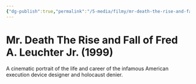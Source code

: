 ```yaml
---
{"dg-publish":true,"permalink":"/5-media/filmy/mr-death-the-rise-and-fall-of-fred-a-leuchter-jr/","tags":["to-watch","фильм","#Documentary","#Biography"]}
---
```


# Mr. Death The Rise and Fall of Fred A. Leuchter Jr. (1999)
 
A cinematic portrait of the life and career of the infamous American execution device designer and holocaust denier.

